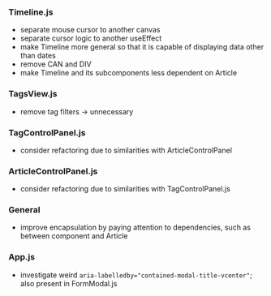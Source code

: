 ### Timeline.js
- separate mouse cursor to another canvas
- separate cursor logic to another useEffect
- make Timeline more general so that it is capable of displaying data other than dates
- remove CAN and DIV
- make Timeline and its subcomponents less dependent on Article

### TagsView.js
- remove tag filters -> unnecessary

### TagControlPanel.js
- consider refactoring due to similarities with ArticleControlPanel

### ArticleControlPanel.js
- consider refactoring due to similarities with TagControlPanel.js

### General
- improve encapsulation by paying attention to dependencies, such as between component and Article

### App.js
- investigate weird `aria-labelledby="contained-modal-title-vcenter"`; also present in FormModal.js
